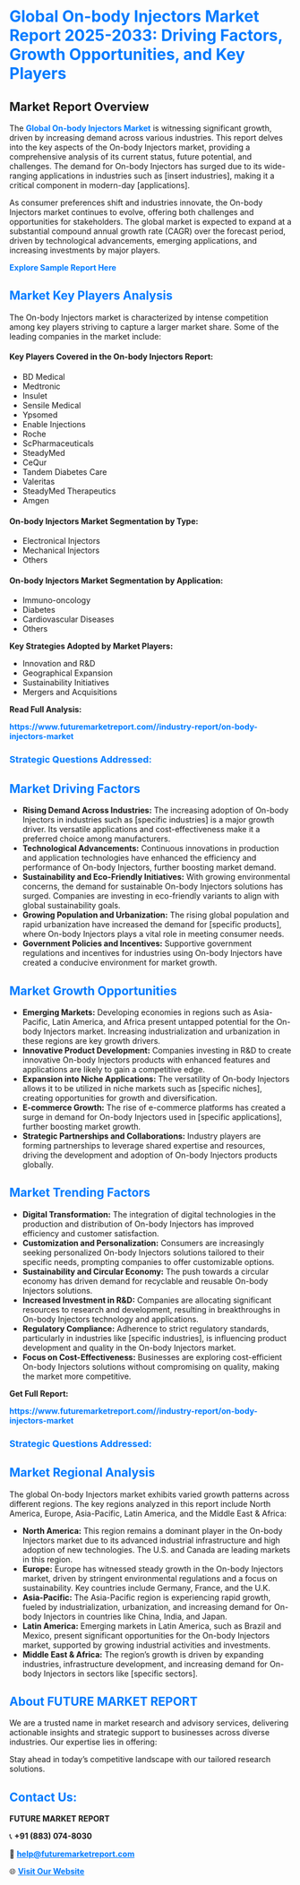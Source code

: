 <h1 style="color: #007BFF;">Global On-body Injectors Market Report 2025-2033: Driving Factors, Growth Opportunities, and Key Players</h1>

<section id="overview">
<h2>Market Report Overview</h2>
<p>The <a href="https://www.futuremarketreport.com//industry-report/on-body-injectors-market" style="color: #007BFF; text-decoration: none;"><strong>Global On-body Injectors Market</strong></a> is witnessing significant growth, driven by increasing demand across various industries. This report delves into the key aspects of the On-body Injectors market, providing a comprehensive analysis of its current status, future potential, and challenges. The demand for On-body Injectors has surged due to its wide-ranging applications in industries such as [insert industries], making it a critical component in modern-day [applications].</p>
<p>As consumer preferences shift and industries innovate, the On-body Injectors market continues to evolve, offering both challenges and opportunities for stakeholders. The global market is expected to expand at a substantial compound annual growth rate (CAGR) over the forecast period, driven by technological advancements, emerging applications, and increasing investments by major players.</p>
</section>

<section id="overview">
<p><a href="https://www.futuremarketreport.com//request-sample/reportId=45341" style="color: #007BFF; text-decoration: none;"><strong>Explore Sample Report Here</strong></a></p>
</section>

<section id="key-players">
<h2 style="color: #007BFF;">Market Key Players Analysis</h2>
<p>The On-body Injectors market is characterized by intense competition among key players striving to capture a larger market share. Some of the leading companies in the market include:</p>
<h4>Key Players Covered in the On-body Injectors Report:</h4>
<ul><li>BD Medical</li><li>Medtronic</li><li>Insulet</li><li>Sensile Medical</li><li>Ypsomed</li><li>Enable Injections</li><li>Roche</li><li>ScPharmaceuticals</li><li>SteadyMed</li><li>CeQur</li><li>Tandem Diabetes Care</li><li>Valeritas</li><li>SteadyMed Therapeutics</li><li>Amgen</li></ul>
<h4>On-body Injectors Market Segmentation by Type:</h4>
<ul><li>Electronical Injectors</li><li>Mechanical Injectors</li><li>Others</li></ul>

<h4>On-body Injectors Market Segmentation by Application:</h4>
<ul><li>Immuno-oncology</li><li>Diabetes</li><li>Cardiovascular Diseases</li><li>Others</li></ul>
<p><strong>Key Strategies Adopted by Market Players:</strong></p>
<ul>
<li>Innovation and R&D</li>
<li>Geographical Expansion</li>
<li>Sustainability Initiatives</li>
<li>Mergers and Acquisitions</li>
</ul>
</section>

<section>
<p><strong>Read Full Analysis: </strong></p><a href="https://www.futuremarketreport.com//industry-report/on-body-injectors-market" style="color: #007BFF; text-decoration: none;"><strong>https://www.futuremarketreport.com//industry-report/on-body-injectors-market</strong></a>
<h3 style="color: #007BFF;">Strategic Questions Addressed:</h3>
</section>

<section id="driving-factors">
<h2 style="color: #007BFF;">Market Driving Factors</h2>
<ul>
<li><strong>Rising Demand Across Industries:</strong> The increasing adoption of On-body Injectors in industries such as [specific industries] is a major growth driver. Its versatile applications and cost-effectiveness make it a preferred choice among manufacturers.</li>
<li><strong>Technological Advancements:</strong> Continuous innovations in production and application technologies have enhanced the efficiency and performance of On-body Injectors, further boosting market demand.</li>
<li><strong>Sustainability and Eco-Friendly Initiatives:</strong> With growing environmental concerns, the demand for sustainable On-body Injectors solutions has surged. Companies are investing in eco-friendly variants to align with global sustainability goals.</li>
<li><strong>Growing Population and Urbanization:</strong> The rising global population and rapid urbanization have increased the demand for [specific products], where On-body Injectors plays a vital role in meeting consumer needs.</li>
<li><strong>Government Policies and Incentives:</strong> Supportive government regulations and incentives for industries using On-body Injectors have created a conducive environment for market growth.</li>
</ul>
</section>

<section id="growth-opportunities">
<h2 style="color: #007BFF;">Market Growth Opportunities</h2>
<ul>
<li><strong>Emerging Markets:</strong> Developing economies in regions such as Asia-Pacific, Latin America, and Africa present untapped potential for the On-body Injectors market. Increasing industrialization and urbanization in these regions are key growth drivers.</li>
<li><strong>Innovative Product Development:</strong> Companies investing in R&D to create innovative On-body Injectors products with enhanced features and applications are likely to gain a competitive edge.</li>
<li><strong>Expansion into Niche Applications:</strong> The versatility of On-body Injectors allows it to be utilized in niche markets such as [specific niches], creating opportunities for growth and diversification.</li>
<li><strong>E-commerce Growth:</strong> The rise of e-commerce platforms has created a surge in demand for On-body Injectors used in [specific applications], further boosting market growth.</li>
<li><strong>Strategic Partnerships and Collaborations:</strong> Industry players are forming partnerships to leverage shared expertise and resources, driving the development and adoption of On-body Injectors products globally.</li>
</ul>
</section>

<section id="trending-factors">
<h2 style="color: #007BFF;">Market Trending Factors</h2>
<ul>
<li><strong>Digital Transformation:</strong> The integration of digital technologies in the production and distribution of On-body Injectors has improved efficiency and customer satisfaction.</li>
<li><strong>Customization and Personalization:</strong> Consumers are increasingly seeking personalized On-body Injectors solutions tailored to their specific needs, prompting companies to offer customizable options.</li>
<li><strong>Sustainability and Circular Economy:</strong> The push towards a circular economy has driven demand for recyclable and reusable On-body Injectors solutions.</li>
<li><strong>Increased Investment in R&D:</strong> Companies are allocating significant resources to research and development, resulting in breakthroughs in On-body Injectors technology and applications.</li>
<li><strong>Regulatory Compliance:</strong> Adherence to strict regulatory standards, particularly in industries like [specific industries], is influencing product development and quality in the On-body Injectors market.</li>
<li><strong>Focus on Cost-Effectiveness:</strong> Businesses are exploring cost-efficient On-body Injectors solutions without compromising on quality, making the market more competitive.</li>
</ul>
</section>

<section>
<p><strong>Get Full Report: </strong></p><a href="https://www.futuremarketreport.com//industry-report/on-body-injectors-market" style="color: #007BFF; text-decoration: none;"><strong>https://www.futuremarketreport.com//industry-report/on-body-injectors-market</strong></a>
<h3 style="color: #007BFF;">Strategic Questions Addressed:</h3>
</section>


<section id="regional-analysis">
<h2 style="color: #007BFF;">Market Regional Analysis</h2>
<p>The global On-body Injectors market exhibits varied growth patterns across different regions. The key regions analyzed in this report include North America, Europe, Asia-Pacific, Latin America, and the Middle East & Africa:</p>
<ul>
<li><strong>North America:</strong> This region remains a dominant player in the On-body Injectors market due to its advanced industrial infrastructure and high adoption of new technologies. The U.S. and Canada are leading markets in this region.</li>
<li><strong>Europe:</strong> Europe has witnessed steady growth in the On-body Injectors market, driven by stringent environmental regulations and a focus on sustainability. Key countries include Germany, France, and the U.K.</li>
<li><strong>Asia-Pacific:</strong> The Asia-Pacific region is experiencing rapid growth, fueled by industrialization, urbanization, and increasing demand for On-body Injectors in countries like China, India, and Japan.</li>
<li><strong>Latin America:</strong> Emerging markets in Latin America, such as Brazil and Mexico, present significant opportunities for the On-body Injectors market, supported by growing industrial activities and investments.</li>
<li><strong>Middle East & Africa:</strong> The region’s growth is driven by expanding industries, infrastructure development, and increasing demand for On-body Injectors in sectors like [specific sectors].</li>
</ul>
</section>

<footer>
<h2 style="color: #007BFF;">About FUTURE MARKET REPORT</h2>
<p>We are a trusted name in market research and advisory services, delivering actionable insights and strategic support to businesses across diverse industries. Our expertise lies in offering:</p>

<p>Stay ahead in today’s competitive landscape with our tailored research solutions.</p>

<h2 style="color: #007BFF;">Contact Us:</h2>
<p><strong>FUTURE MARKET REPORT</strong></p>
<p>📞 <strong>+91 (883) 074-8030</strong></p>
<p>📧 <strong><a href="mailto:help@futuremarketreport.com" style="color: #007BFF;">help@futuremarketreport.com</a></strong></p>
<p>🌐 <strong><a href="https://www.futuremarketreport.com/" style="color: #007BFF;">Visit Our Website</a></strong></p>
</footer>